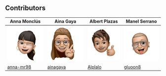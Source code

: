
## Contributors

|  Anna Monclús  |  Aina Gaya  |  Albert Plazas   |  Manel Serrano  |
| -------------- | ----------------- | ------------------ | ------------- |
| ![anna-mr98](https://github.com/gluoon8/commod/blob/main/anna-mr98.png "anna-mr98") | ![ainagaya](https://github.com/gluoon8/commod/blob/main/ainagaya.png "ainagaya") | ![Alplalo](https://github.com/gluoon8/commod/blob/main/Alplalo.png "Alplalo") | ![gluoon8](https://github.com/gluoon8/commod/blob/main/gluoon8.png "gluoon8") |
| [anna-mr98](https://github.com/anna-mr98)                                 | [ainagaya](https://github.com/gluoon8/commod/blob/main/ainagaya.png)| [Alplalo](https://github.com/gluoon8/commod/blob/main/Alplalo.png)                                  | [gluoon8](https://github.com/gluoon8/commod/blob/main/gluoon8.png)                                  |


